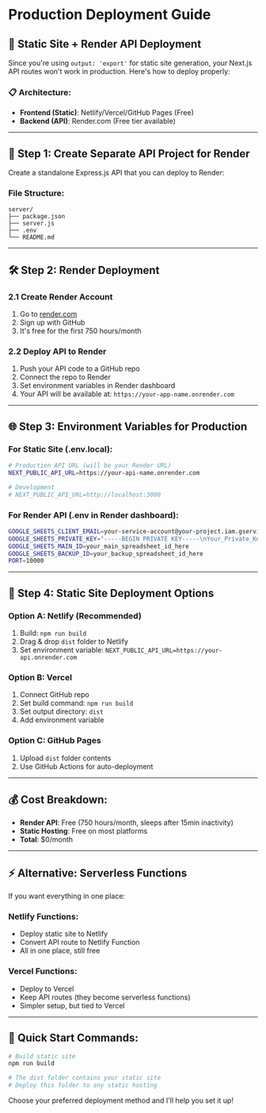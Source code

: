 # Production Deployment Guide

## 🚀 Static Site + Render API Deployment

Since you're using `output: 'export'` for static site generation, your Next.js API routes won't work in production. Here's how to deploy properly:

### 📋 **Architecture:**
- **Frontend (Static)**: Netlify/Vercel/GitHub Pages (Free)
- **Backend (API)**: Render.com (Free tier available)

---

## 🎯 **Step 1: Create Separate API Project for Render**

Create a standalone Express.js API that you can deploy to Render:

### File Structure:
```
server/
├── package.json
├── server.js
├── .env
└── README.md
```

---

## 🛠️ **Step 2: Render Deployment**

### 2.1 Create Render Account
1. Go to [render.com](https://render.com)
2. Sign up with GitHub
3. It's free for the first 750 hours/month

### 2.2 Deploy API to Render
1. Push your API code to a GitHub repo
2. Connect the repo to Render
3. Set environment variables in Render dashboard
4. Your API will be available at: `https://your-app-name.onrender.com`

---

## 🌐 **Step 3: Environment Variables for Production**

### For Static Site (.env.local):
```bash
# Production API URL (will be your Render URL)
NEXT_PUBLIC_API_URL=https://your-api-name.onrender.com

# Development
# NEXT_PUBLIC_API_URL=http://localhost:3000
```

### For Render API (.env in Render dashboard):
```bash
GOOGLE_SHEETS_CLIENT_EMAIL=your-service-account@your-project.iam.gserviceaccount.com
GOOGLE_SHEETS_PRIVATE_KEY="-----BEGIN PRIVATE KEY-----\nYour_Private_Key_Here\n-----END PRIVATE KEY-----"
GOOGLE_SHEETS_MAIN_ID=your_main_spreadsheet_id_here
GOOGLE_SHEETS_BACKUP_ID=your_backup_spreadsheet_id_here
PORT=10000
```

---

## 🚀 **Step 4: Static Site Deployment Options**

### Option A: Netlify (Recommended)
1. Build: `npm run build`
2. Drag & drop `dist` folder to Netlify
3. Set environment variable: `NEXT_PUBLIC_API_URL=https://your-api.onrender.com`

### Option B: Vercel
1. Connect GitHub repo
2. Set build command: `npm run build`
3. Set output directory: `dist`
4. Add environment variable

### Option C: GitHub Pages
1. Upload `dist` folder contents
2. Use GitHub Actions for auto-deployment

---

## 💰 **Cost Breakdown:**
- **Render API**: Free (750 hours/month, sleeps after 15min inactivity)
- **Static Hosting**: Free on most platforms
- **Total**: $0/month

---

## ⚡ **Alternative: Serverless Functions**

If you want everything in one place:

### Netlify Functions:
- Deploy static site to Netlify
- Convert API route to Netlify Function
- All in one place, still free

### Vercel Functions:
- Deploy to Vercel
- Keep API routes (they become serverless functions)
- Simpler setup, but tied to Vercel

---

## 🔧 **Quick Start Commands:**

```bash
# Build static site
npm run build

# The dist folder contains your static site
# Deploy this folder to any static hosting
```

Choose your preferred deployment method and I'll help you set it up!
